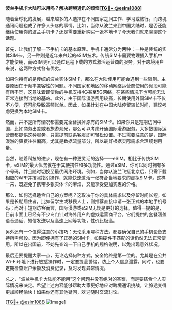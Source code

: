 **波兰手机卡大陆可以用吗？解决跨境通讯的烦恼[[TG💪+ @esim1088](https://t.me/s/esim1088)]**

随着全球化的发展，越来越多的人选择在不同国家之间工作、学习或旅行。而跨境通讯问题也成了许多人头疼的事情。比如，当你从波兰来到中国大陆时，是否还能继续使用你的波兰手机卡？还是需要重新购买一张本地卡？今天我们就来聊聊这个话题。

首先，让我们了解一下手机卡的基本原理。手机卡通常分为两种：一种是传统的实体SIM卡，另一种则是近年来兴起的eSIM技术。传统SIM卡需要物理插入手机中才能使用，而eSIM则可以通过远程下载的方式激活运营商的服务。对于跨境用户来说，这两种方式各有优劣。

如果你持有的是传统的波兰实体SIM卡，那么在大陆使用可能会遇到一些限制。主要原因在于频率兼容性的问题。不同国家和地区的移动网络运营商使用的频段可能有所不同，这意味着即使你的手机支持4G甚至5G网络，在某些情况下也可能无法正常连接到当地的基站。此外，由于国际漫游费用较高，长期使用外国SIM卡不仅不方便，还可能导致高额账单。因此，如果计划在中国大陆停留较长时间，建议考虑更换为本地SIM卡。

然而，并不是所有情况都需要完全替换掉原有的SIM卡。如果你只是短期访问中国，比如商务出差或者旅游观光，那么可以考虑开通国际漫游服务。大多数国际运营商都提供这种服务，只需提前联系客服即可轻松设置。不过需要注意的是，国际漫游的资费往往偏高，尤其是数据流量部分，所以最好根据实际需求合理规划用量。

当然，随着科技的进步，现在有一种更灵活的选择——eSIM。相比于传统SIM卡，eSIM的最大优势就在于其便携性和多功能性。通过eSIM，你可以同时拥有多个号码，并且随时切换至最优网络环境。例如，当你从波兰飞抵北京后，只需下载相应的APP并按照指引操作，就能快速激活一张符合当地要求的虚拟SIM卡。这样一来，既避免了携带多张实体卡的麻烦，又能享受更加实惠的价格。

那么，如何选择适合自己的方案呢？这取决于你的具体需求以及停留时间长短。如果是长期居住者，比如留学生或移民人士，则推荐直接申请一张正式的本地手机号码；而对于短期访客而言，国际漫游或eSIM无疑是更好的选择。值得一提的是，目前市面上已经有不少专门针对海外用户的虚拟运营商平台，它们提供的套餐涵盖语音通话、短信发送以及高速上网等功能，性价比极高。

另外还有一个值得注意的小技巧：无论采用哪种方法，都要确保自己的手机设备支持所需频段。因为即便拥有了正确的SIM卡，如果硬件不匹配的话仍然无法正常使用。所以在出国前，不妨先查询一下自己手机的规格说明，以免出现意外状况。

最后还要提醒大家一点，无论选择何种方式，安全始终是第一位的。尤其是在公共Wi-Fi环境下进行敏感操作时，一定要提高警惕，防止个人信息泄露。同时，也要定期检查账户余额及消费记录，及时发现异常情况。

总之，“波兰手机卡大陆能不能用”这个问题并没有绝对的答案，而是要结合个人实际情况来决定。希望上述内容能够帮助大家更好地应对跨境通讯挑战，让旅途变得更加顺畅愉快！如果你还有其他疑问，欢迎随时交流讨论。

[[TG💪+ @esim1088](https://t.me/s/esim1088) ![Image](https://i.postimg.cc/4NQfJmqS/Snipaste-2025-05-13-00-14-12.png)]